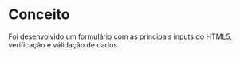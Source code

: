 # Conceito

Foi desenvolvido um formulário com as principais inputs do HTML5, verificação e válidação de dados.
